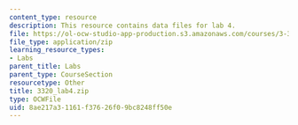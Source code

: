 ```yaml
---
content_type: resource
description: This resource contains data files for lab 4.
file: https://ol-ocw-studio-app-production.s3.amazonaws.com/courses/3-320-atomistic-computer-modeling-of-materials-sma-5107-spring-2005/8ae217a31161f37626f09bc8248ff50e_3320_lab4.zip
file_type: application/zip
learning_resource_types:
- Labs
parent_title: Labs
parent_type: CourseSection
resourcetype: Other
title: 3320_lab4.zip
type: OCWFile
uid: 8ae217a3-1161-f376-26f0-9bc8248ff50e
---
```


